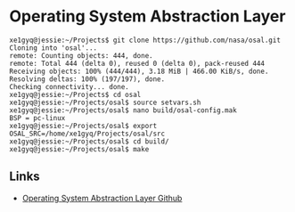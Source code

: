 Operating System Abstraction Layer
==

    xe1gyq@jessie:~/Projects$ git clone https://github.com/nasa/osal.git
    Cloning into 'osal'...
    remote: Counting objects: 444, done.
    remote: Total 444 (delta 0), reused 0 (delta 0), pack-reused 444
    Receiving objects: 100% (444/444), 3.18 MiB | 466.00 KiB/s, done.
    Resolving deltas: 100% (197/197), done.
    Checking connectivity... done.
    xe1gyq@jessie:~/Projects$ cd osal
    xe1gyq@jessie:~/Projects/osal$ source setvars.sh
    xe1gyq@jessie:~/Projects/osal$ nano build/osal-config.mak
    BSP = pc-linux
    xe1gyq@jessie:~/Projects/osal$ export OSAL_SRC=/home/xe1gyq/Projects/osal/src
    xe1gyq@jessie:~/Projects/osal$ cd build/
    xe1gyq@jessie:~/Projects/osal$ make
    

## Links

- [Operating System Abstraction Layer Github](https://github.com/nasa/osal)